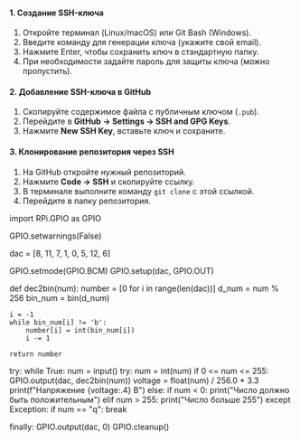 #### **1. Создание SSH-ключа**  
1. Откройте терминал (Linux/macOS) или Git Bash (Windows).  
2. Введите команду для генерации ключа (укажите свой email).  
3. Нажмите Enter, чтобы сохранить ключ в стандартную папку.  
4. При необходимости задайте пароль для защиты ключа (можно пропустить).  

#### **2. Добавление SSH-ключа в GitHub**  
1. Скопируйте содержимое файла с публичным ключом (`.pub`).  
2. Перейдите в **GitHub → Settings → SSH and GPG Keys**.  
3. Нажмите **New SSH Key**, вставьте ключ и сохраните.  

#### **3. Клонирование репозитория через SSH**  
1. На GitHub откройте нужный репозиторий.  
2. Нажмите **Code → SSH** и скопируйте ссылку.  
3. В терминале выполните команду `git clone` с этой ссылкой.  
4. Перейдите в папку репозитория.  

import RPi.GPIO as GPIO

GPIO.setwarnings(False)

dac = [8, 11, 7, 1, 0, 5, 12, 6]

GPIO.setmode(GPIO.BCM)
GPIO.setup(dac, GPIO.OUT)

def dec2bin(num):
    number = [0 for i in range(len(dac))]
    d_num = num % 256
    bin_num = bin(d_num)

    i = -1
    while bin_num[i] != 'b':
        number[i] = int(bin_num[i])
        i -= 1

    return number

try:
    while True:
        num = input()
        try:
            num = int(num)
            if 0 <= num <= 255:
                GPIO.output(dac, dec2bin(num))
                voltage = float(num) / 256.0 * 3.3
                print(f"Напряжение {voltage:.4} В")
            else:
                if num < 0:
                    print("Число должно быть положительным")
                elif num > 255:
                    print("Число больше 255")
        except Exception:
            if num == "q":
                break


finally:
    GPIO.output(dac, 0)
    GPIO.cleanup()